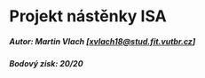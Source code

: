 # Projekt nástěnky ISA
##### Autor: Martin Vlach [xvlach18@stud.fit.vutbr.cz]
##### Bodový zisk: 20/20
